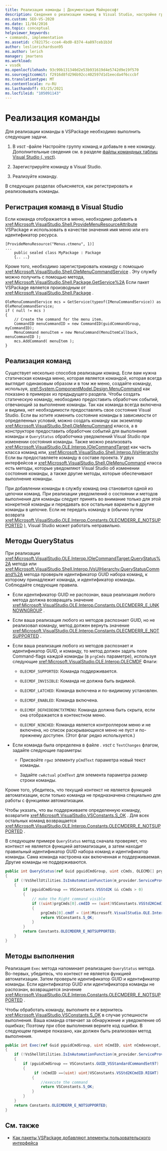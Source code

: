 ```yaml
---
title: Реализация команды | Документация Майкрософт
description: Сведения о реализации команд в Visual Studio, настройке группы команд в VSPackage, добавлении команды к ней, регистрации команды и ее реализации.
ms.custom: SEO-VS-2020
ms.date: 11/04/2016
ms.topic: conceptual
helpviewer_keywords:
- commands, implementation
ms.assetid: c782175c-cce4-4bd0-8374-4a897ceb1b3d
author: leslierichardson95
ms.author: lerich
manager: jmartens
ms.workload:
- vssdk
ms.openlocfilehash: 93c99b131340d2e53b931619d4e5742d9e19f570
ms.sourcegitcommit: f2916d8fd296b92cc402597d1d1eecda4f6cccbf
ms.translationtype: MT
ms.contentlocale: ru-RU
ms.lasthandoff: 03/25/2021
ms.locfileid: "105091143"
---
```

# <a name="command-implementation"></a>Реализация команды
Для реализации команды в VSPackage необходимо выполнить следующие задачи.

1. В *vsct* -файле Настройте группу команд и добавьте в нее команду. Дополнительные сведения см. в разделе [файлы командных таблиц Visual Studio (. vsct)](../../extensibility/internals/visual-studio-command-table-dot-vsct-files.md).

2. Зарегистрируйте команду в Visual Studio.

3. Реализуйте команду.

В следующих разделах объясняется, как регистрировать и реализовывать команды.

## <a name="register-commands-with-visual-studio"></a>Регистрация команд в Visual Studio
 Если команда отображается в меню, необходимо добавить в <xref:Microsoft.VisualStudio.Shell.ProvideMenuResourceAttribute> VSPackage и использовать в качестве значения имя меню или его идентификатор ресурса.

```
[ProvideMenuResource("Menus.ctmenu", 1)]
...
    public sealed class MyPackage : Package
    {.. ..}

```

 Кроме того, необходимо зарегистрировать команду с помощью <xref:Microsoft.VisualStudio.Shell.OleMenuCommandService> . Эту службу можно получить с помощью метода, <xref:Microsoft.VisualStudio.Shell.Package.GetService%2A> Если пакет VSPackage является производным от <xref:Microsoft.VisualStudio.Shell.Package> .

```
OleMenuCommandService mcs = GetService(typeof(IMenuCommandService)) as OleMenuCommandService;
if ( null != mcs )
{
    // Create the command for the menu item.
    CommandID menuCommandID = new CommandID(guidCommandGroup, myCommandID);
    MenuCommand menuItem = new MenuCommand(MenuItemCallback, menuCommandID );
    mcs.AddCommand( menuItem );
}

```

## <a name="implement-commands"></a>Реализация команд
 Существует несколько способов реализации команд. Если вам нужна статическая команда меню, которая является командой, которая всегда выглядит одинаковым образом и в том же меню, создайте команду, используя, <xref:System.ComponentModel.Design.MenuCommand> как показано в примерах из предыдущего раздела. Чтобы создать статическую команду, необходимо предоставить обработчик событий, отвечающий за выполнение команды. Так как команда всегда включена и видима, нет необходимости предоставлять свое состояние Visual Studio. Если вы хотите изменить состояние команды в зависимости от определенных условий, можно создать команду как экземпляр <xref:Microsoft.VisualStudio.Shell.OleMenuCommand> класса, а в конструкторе предоставить обработчик событий для выполнения команды и `QueryStatus` обработчика уведомлений Visual Studio при изменении состояния команды. Также можно реализовать <xref:Microsoft.VisualStudio.OLE.Interop.IOleCommandTarget> как часть класса команд или, <xref:Microsoft.VisualStudio.Shell.Interop.IVsHierarchy> Если вы предоставляете команду в составе проекта. У двух интерфейсов и <xref:Microsoft.VisualStudio.Shell.OleMenuCommand> класса есть методы, которые уведомляют Visual Studio об изменении состояния команды, а также другие методы, которые обеспечивают выполнение команды.

 При добавлении команды в службу команд она становится одной из цепочки команд. При реализации уведомлений о состоянии и методов выполнения для команды следует принять во внимание только для этой конкретной команды и передавать все остальные варианты в другие команды в цепочке. Если не передать команду в (обычно путем возврата <xref:Microsoft.VisualStudio.OLE.Interop.Constants.OLECMDERR_E_NOTSUPPORTED> ), Visual Studio может работать неправильно.

## <a name="querystatus-methods"></a>Методы QueryStatus
 При реализации <xref:Microsoft.VisualStudio.OLE.Interop.IOleCommandTarget.QueryStatus%2A> метода или <xref:Microsoft.VisualStudio.Shell.Interop.IVsUIHierarchy.QueryStatusCommand%2A> метода проверьте идентификатор GUID набора команд, к которому принадлежит команда, и идентификатор команды. Соблюдайте следующие правила.

- Если идентификатор GUID не распознан, ваша реализация любого метода должна возвращать значение <xref:Microsoft.VisualStudio.OLE.Interop.Constants.OLECMDERR_E_UNKNOWNGROUP> .

- Если ваша реализация любого из методов распознает GUID, но не реализовал команду, метод должен вернуть значение <xref:Microsoft.VisualStudio.OLE.Interop.Constants.OLECMDERR_E_NOTSUPPORTED> .

- Если ваша реализация любого из методов распознает и идентификатор GUID, и команду, то метод должен задать поле Command-flags каждой команды (в `prgCmds` параметре), используя следующие <xref:Microsoft.VisualStudio.OLE.Interop.OLECMDF> Флаги:

  - `OLECMDF_SUPPORTED`: Команда поддерживается.

  - `OLECMDF_INVISIBLE`: Команда не должна быть видимой.

  - `OLECMDF_LATCHED`: Команда включена и по-видимому установлен.

  - `OLECMDF_ENABLED`: Команда включена.

  - `OLECMDF_DEFHIDEONCTXTMENU`: Команда должна быть скрыта, если она отображается в контекстном меню.

  - `OLECMDF_NINCHED`: Команда является контроллером меню и не включена, но список раскрывающихся меню не пуст и по-прежнему доступен. (Этот флаг редко используется.)

- Если команда была определена в файле *. vsct* с `TextChanges` флагом, задайте следующие параметры:

  - Присвойте `rgwz` элементу `pCmdText` параметра новый текст команды.

  - Задайте `cwActual` `pCmdText` для элемента параметра размер строки команды.

Кроме того, убедитесь, что текущий контекст не является функцией автоматизации, если только команда не предназначена специально для работы с функциями автоматизации.

Чтобы указать, что вы поддерживаете определенную команду, возвратите <xref:Microsoft.VisualStudio.VSConstants.S_OK> . Для всех остальных команд возвращается <xref:Microsoft.VisualStudio.OLE.Interop.Constants.OLECMDERR_E_NOTSUPPORTED> .

В следующем примере `QueryStatus` метод сначала проверяет, что контекст не является функцией автоматизации, а затем находит правильный идентификатор GUID набора команд и идентификатор команды. Сама команда настроена как включенная и поддерживаемая. Другие команды не поддерживаются.

```csharp
public int QueryStatus(ref Guid pguidCmdGroup, uint cCmds, OLECMD[] prgCmds, IntPtr pCmdText)
{
    if (!VsShellUtilities.IsInAutomationFunction(m_provider.ServiceProvider))
    {
        if (pguidCmdGroup == VSConstants.VSStd2K && cCmds > 0)
        {
            // make the Right command visible
            if ((uint)prgCmds[0].cmdID == (uint)VSConstants.VSStd2KCmdID.RIGHT)
            {
                prgCmds[0].cmdf = (int)Microsoft.VisualStudio.OLE.Interop.Constants.MSOCMDF_ENABLED | (int)Microsoft.VisualStudio.OLE.Interop.Constants.MSOCMDF_SUPPORTED;
                return VSConstants.S_OK;
            }
        }
        return Constants.OLECMDERR_E_NOTSUPPORTED;
    }
}
```

## <a name="execution-methods"></a>Методы выполнения
 Реализация `Exec` метода напоминает реализацию `QueryStatus` метода. Во-первых, убедитесь, что контекст не является функцией автоматизации. Затем проверьте идентификатор GUID и идентификатор команды. Если идентификатор GUID или идентификатора команды не распознан, возвращается значение <xref:Microsoft.VisualStudio.OLE.Interop.Constants.OLECMDERR_E_NOTSUPPORTED> .

 Чтобы обработать команду, выполните ее и вернитесь <xref:Microsoft.VisualStudio.VSConstants.S_OK> в случае успешности выполнения. Ваша команда отвечает за обнаружение и уведомление об ошибках; Поэтому при сбое выполнения верните код ошибки. В следующем примере показано, как должен быть реализован метод выполнения.

```csharp
public int Exec(ref Guid pguidCmdGroup, uint nCmdID, uint nCmdexecopt, IntPtr pvaIn, IntPtr pvaOut)
{
    if (!VsShellUtilities.IsInAutomationFunction(m_provider.ServiceProvider))
    {
        if (pguidCmdGroup == VSConstants.GUID_VSStandardCommandSet97)
        {
             if (nCmdID ==(uint) uint)VSConstants.VSStd2KCmdID.RIGHT)
            {
                //execute the command
                return VSConstants.S_OK;
            }
        }
    }
    return Constants.OLECMDERR_E_NOTSUPPORTED;
}
```

## <a name="see-also"></a>См. также

- [Как пакеты VSPackage добавляют элементы пользовательского интерфейса](../../extensibility/internals/how-vspackages-add-user-interface-elements.md)
